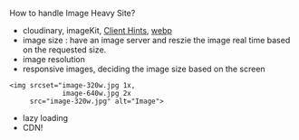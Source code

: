 How to handle Image Heavy Site? 

- cloudinary, imageKit, [Client Hints](https://developers.google.com/web/updates/2015/09/automating-resource-selection-with-client-hints), [webp](https://developers.google.com/speed/webp/)
- image size : have an image server and reszie the image real time based on the requested size. 
- image resolution 
- responsive images, deciding the image size based on the screen
```
<img srcset="image-320w.jpg 1x,
             image-640w.jpg 2x
     src="image-320w.jpg" alt="Image">
```

- lazy loading
- CDN! 
